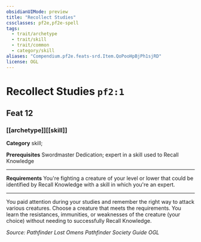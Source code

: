 ```yaml
---
obsidianUIMode: preview
title: "Recollect Studies"
cssclasses: pf2e,pf2e-spell
tags:
  - trait/archetype
  - trait/skill
  - trait/common
  - category/skill
aliases: "Compendium.pf2e.feats-srd.Item.QoPooHpBjPh1sjRD"
license: OGL
---
```

# Recollect Studies `pf2:1`
## Feat 12
### [[archetype]][[skill]]

**Category** skill; 



**Prerequisites** Swordmaster Dedication; expert in a skill used to Recall Knowledge
* * *
**Requirements** You're fighting a creature of your level or lower that could be identified by Recall Knowledge with a skill in which you're an expert.

* * *

You paid attention during your studies and remember the right way to attack various creatures. Choose a creature that meets the requirements. You learn the resistances, immunities, or weaknesses of the creature (your choice) without needing to successfully Recall Knowledge.

*Source: Pathfinder Lost Omens Pathfinder Society Guide*
*OGL*